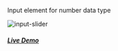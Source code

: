 Input element for number data type

![input-slider](https://arodic.github.com/input-slider/preview.png "input-slider")

##### [Live Demo](http://arodic.github.com/input-slider/)